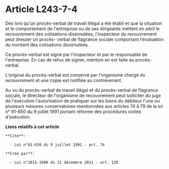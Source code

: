 # Article L243-7-4

Dès lors qu'un procès-verbal de travail illégal a été établi et que la situation et le comportement de l'entreprise ou de ses
dirigeants mettent en péril le recouvrement des cotisations dissimulées, l'inspecteur du recouvrement peut dresser un procès-
verbal de flagrance sociale comportant l'évaluation du montant des cotisations dissimulées.

Ce procès-verbal est signé par l'inspecteur et par le responsable de l'entreprise. En cas de refus de signer, mention en est
faite au procès-verbal.

L'original du procès-verbal est conservé par l'organisme chargé du recouvrement et une copie est notifiée au contrevenant.

Au vu du procès-verbal de travail illégal et du procès-verbal de flagrance sociale, le directeur de l'organisme de
recouvrement peut solliciter du juge de l'exécution l'autorisation de pratiquer sur les biens du débiteur l'une ou plusieurs
mesures conservatoires mentionnées aux articles 74 à 79 de la loi n° 91-650 du 9 juillet 1991 portant réforme des procédures
civiles d'exécution.

**Liens relatifs à cet article**

	**Cite**:

	  - Loi n°91-650 du 9 juillet 1991 - art. 74

	**Créé par**:

	  - Loi n°2011-1906 du 21 décembre 2011 - art. 128
